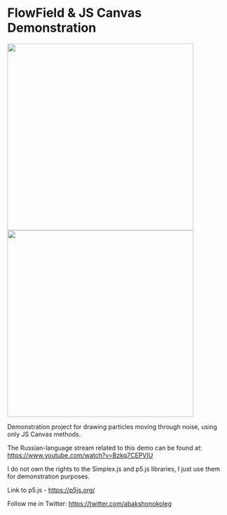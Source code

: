 # FlowField & JS Canvas Demonstration

<img src="https://github.com/AlehAbakshonak/FlowField_CanvasDemo/assets/72394037/62b06d89-efbb-449d-967c-a17072697bb0" width="425"/> <img src="https://github.com/AlehAbakshonak/FlowField_CanvasDemo/assets/72394037/d12b8df2-3237-404a-9072-ca1aa094f3d9" width="425"/> 

Demonstration project for drawing particles moving through noise, using only JS Canvas methods.

The Russian-language stream related to this demo can be found at: https://www.youtube.com/watch?v=Bzkq7CEPVIU

I do not own the rights to the Simplex.js and p5.js libraries, I just use them for demonstration purposes.

Link to p5.js - https://p5js.org/

Follow me in Twitter: https://twitter.com/abakshonokoleg

